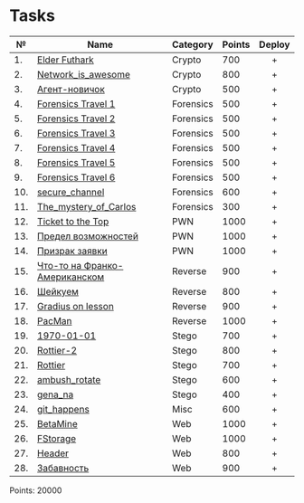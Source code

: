 # Tasks

| №    | Name                          | Category  | Points | Deploy  |
| ---- | ----------------------------- | --------- | ------ | :-----: |
| 1.   | [Elder Futhark](https://github.com/o1d-bu7-go1d-CTF/RedShift-Eclipse-2-Quals-2024-Autumn/blob/main/CTF/sources/Crypto/Elder%20Futhark/for_admins/WriteUp.md) | Crypto    | 700    | +       |
| 2.   | [Network_is_awesome](https://github.com/o1d-bu7-go1d-CTF/RedShift-Eclipse-2-Quals-2024-Autumn/blob/main/CTF/sources/Crypto/Network_is_awesome/for_admins/WriteUp.md) | Crypto    | 800    | +		  |
| 3.   | [Агент-новичок](https://github.com/o1d-bu7-go1d-CTF/RedShift-Eclipse-2-Quals-2024-Autumn/blob/main/CTF/sources/Crypto/Агент-новичок/for_admins/WriteUp.md) | Crypto    | 500    | +		  |
| 4.   | [Forensics Travel 1](https://github.com/o1d-bu7-go1d-CTF/RedShift-Eclipse-2-Quals-2024-Autumn/blob/main/CTF/sources/Forensics/Forensics%20Travel%201/for_admins/WriteUp.md) | Forensics | 500    | +		  | 
| 5.   | [Forensics Travel 2](https://github.com/o1d-bu7-go1d-CTF/RedShift-Eclipse-2-Quals-2024-Autumn/blob/main/CTF/sources/Forensics/Forensics%20Travel%202/for_admins/WriteUp.md) | Forensics | 500    | +		  |
| 6.   | [Forensics Travel 3](https://github.com/o1d-bu7-go1d-CTF/RedShift-Eclipse-2-Quals-2024-Autumn/blob/main/CTF/sources/Forensics/Forensics%20Travel%203/for_admins/WriteUp.md) | Forensics | 500    | +		  |
| 7.   | [Forensics Travel 4](https://github.com/o1d-bu7-go1d-CTF/RedShift-Eclipse-2-Quals-2024-Autumn/blob/main/CTF/sources/Forensics/Forensics%20Travel%204/for_admins/WriteUp.md) | Forensics | 500    | +		  |
| 8.   | [Forensics Travel 5](https://github.com/o1d-bu7-go1d-CTF/RedShift-Eclipse-2-Quals-2024-Autumn/blob/main/CTF/sources/Forensics/Forensics%20Travel%205/for_admins/WriteUp.md) | Forensics | 500    | +		  |
| 9.   | [Forensics Travel 6](https://github.com/o1d-bu7-go1d-CTF/RedShift-Eclipse-2-Quals-2024-Autumn/blob/main/CTF/sources/Forensics/Forensics%20Travel%206/for_admins/WriteUp.md) | Forensics | 500    | +		  |
| 10.  | [secure_channel](https://github.com/o1d-bu7-go1d-CTF/RedShift-Eclipse-2-Quals-2024-Autumn/blob/main/CTF/sources/Forensics/secure_channel/for_admins/WriteUp.md) | Forensics | 600    | +		  |
| 11.  | [The_mystery_of_Carlos](https://github.com/o1d-bu7-go1d-CTF/RedShift-Eclipse-2-Quals-2024-Autumn/blob/main/CTF/sources/Forensics/The_mystery_of_Carlos/for_admins/WriteUp.md) | Forensics | 300    | +		  |
| 12.  | [Ticket to the Top](https://github.com/o1d-bu7-go1d-CTF/RedShift-Eclipse-2-Quals-2024-Autumn/blob/main/CTF/sources/PWN/Ticket%20to%20the%20Top/for_admin/WriteUp.md) | PWN       | 1000   | +		  |
| 13.  | [Предел возможностей](https://github.com/o1d-bu7-go1d-CTF/RedShift-Eclipse-2-Quals-2024-Autumn/blob/main/CTF/sources/PWN/Предел%20возможностей/for_admin/WriteUp.md) | PWN       | 1000   | +		  |
| 14.  | [Призрак заявки](https://github.com/o1d-bu7-go1d-CTF/RedShift-Eclipse-2-Quals-2024-Autumn/blob/main/CTF/sources/PWN/Призрак%20заявки/for_admin/WriteUp.md) | PWN       | 1000   | +		  |
| 15.  | [Что-то на Франко-Американском](https://github.com/o1d-bu7-go1d-CTF/RedShift-Eclipse-2-Quals-2024-Autumn/blob/main/CTF/sources/Reverse/Что-то%20на%20Франко-Американском/for_admins/WriteUp.md) | Reverse   | 900    | +		  |
| 16.  | [Шейкуем](https://github.com/o1d-bu7-go1d-CTF/RedShift-Eclipse-2-Quals-2024-Autumn/blob/main/CTF/sources/Reverse/Шейкуем/for_admins/WriteUp.md) | Reverse   | 800    | +		  |
| 17.  | [Gradius on lesson](https://github.com/o1d-bu7-go1d-CTF/RedShift-Eclipse-2-Quals-2024-Autumn/blob/main/CTF/sources/Reverse/Gradius%20on%20lesson/for_admins/WriteUp.md) | Reverse   | 900    | +		  |
| 18.  | [PacMan](https://github.com/o1d-bu7-go1d-CTF/RedShift-Eclipse-2-Quals-2024-Autumn/blob/main/CTF/sources/Reverse/PacMan/for_admins/WriteUp.md) | Reverse   | 1000   | +		  |
| 19.  | [1970-01-01](https://github.com/o1d-bu7-go1d-CTF/RedShift-Eclipse-2-Quals-2024-Autumn/blob/main/CTF/sources/Stego/1970-01-01/for_admins/WriteUp.md) | Stego     | 700    | +		  |
| 20.  | [Rottier-2](https://github.com/o1d-bu7-go1d-CTF/RedShift-Eclipse-2-Quals-2024-Autumn/blob/main/CTF/sources/Stego/Rottier-2/for_admins/WriteUp.md) | Stego     | 800    | +		  |
| 21.  | [Rottier](https://github.com/o1d-bu7-go1d-CTF/RedShift-Eclipse-2-Quals-2024-Autumn/blob/main/CTF/sources/Stego/Rottier/for_admins/WriteUp.md) | Stego     | 700    | +		  |
| 22.  | [ambush_rotate](https://github.com/o1d-bu7-go1d-CTF/RedShift-Eclipse-2-Quals-2024-Autumn/blob/main/CTF/sources/Stego/ambush_rotate/for_admins/WriteUp.md) | Stego     | 600    | +		  |
| 23.  | [gena_na](https://github.com/o1d-bu7-go1d-CTF/RedShift-Eclipse-2-Quals-2024-Autumn/blob/main/CTF/sources/Stego/gena_na/for_admins/WriteUp.md) | Stego     | 400    | +		  |
| 24.  | [git_happens](https://github.com/o1d-bu7-go1d-CTF/RedShift-Eclipse-2-Quals-2024-Autumn/blob/main/CTF/sources/Misc/git_happens/for_admins/WriteUp.md) | Misc      | 600    | +		  |
| 25.  | [BetaMine](https://github.com/o1d-bu7-go1d-CTF/RedShift-Eclipse-2-Quals-2024-Autumn/blob/main/CTF/sources/Web/BetaMine/for_admins/WriteUp.md) | Web       | 1000   | +		  |
| 26.  | [FStorage](https://github.com/o1d-bu7-go1d-CTF/RedShift-Eclipse-2-Quals-2024-Autumn/blob/main/CTF/sources/Web/FStorage/for_admin/WriteUp.md) | Web       | 1000   | +		  |
| 27.  | [Header](https://github.com/o1d-bu7-go1d-CTF/RedShift-Eclipse-2-Quals-2024-Autumn/blob/main/CTF/sources/Web/Header/for_admins/WriteUp.md) | Web       | 800    | +		  |
| 28.  | [Забавность](https://github.com/o1d-bu7-go1d-CTF/RedShift-Eclipse-2-Quals-2024-Autumn/blob/main/CTF/sources/Web/Забавность/for_admins/WriteUp.md) | Web       | 900    | +		  |

Points: 20000
